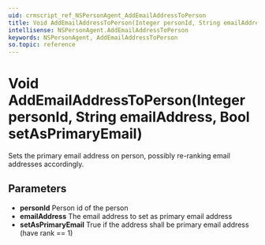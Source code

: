 ```yaml
---
uid: crmscript_ref_NSPersonAgent_AddEmailAddressToPerson
title: Void AddEmailAddressToPerson(Integer personId, String emailAddress, Bool setAsPrimaryEmail)
intellisense: NSPersonAgent.AddEmailAddressToPerson
keywords: NSPersonAgent, AddEmailAddressToPerson
so.topic: reference
---
```


# Void AddEmailAddressToPerson(Integer personId, String emailAddress, Bool setAsPrimaryEmail)

Sets the primary email address on person, possibly re-ranking email addresses accordingly.

## Parameters

* **personId** Person id of the person
* **emailAddress** The email address to set as primary email address
* **setAsPrimaryEmail** True if the address shall be primary email address (have rank == 1)
